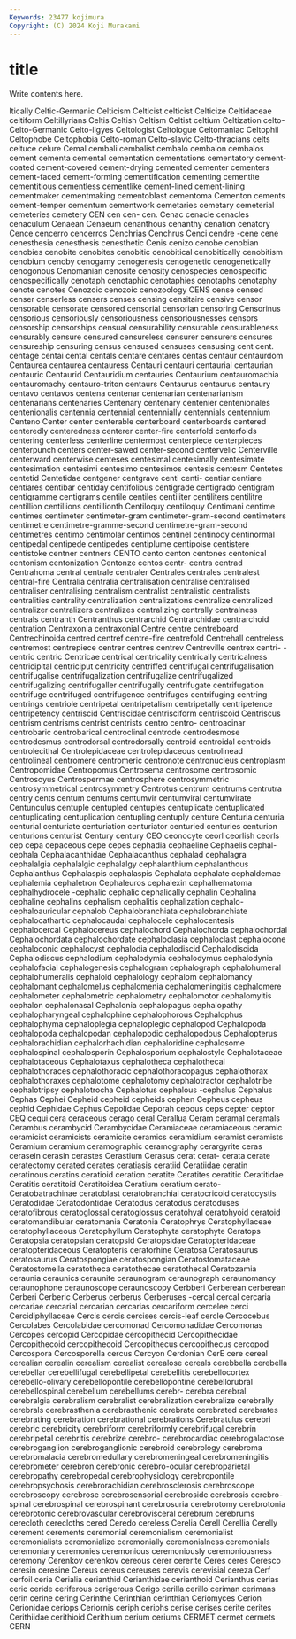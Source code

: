```yaml
---
Keywords: 23477 kojimura
Copyright: (C) 2024 Koji Murakami
---
```


# title

Write contents here.



ltically Celtic-Germanic Celticism
Celticist celticist Celticize Celtidaceae celtiform Celtillyrians Celtis Celtish Celtism Celtist
celtium Celtization celto- Celto-Germanic Celto-ligyes Celtologist Celtologue Celtomaniac Celtophil Celtophobe
Celtophobia Celto-roman Celto-slavic Celto-thracians celts celtuce celure Cemal cembali cembalist
cembalo cembalon cembalos cement cementa cemental cementation cementations cementatory cement-coated
cement-covered cement-drying cemented cementer cementers cement-faced cement-forming cementification cementing cementite
cementitious cementless cementlike cement-lined cement-lining cementmaker cementmaking cementoblast cementoma Cementon
cements cement-temper cementum cementwork cemetaries cemetary cemeterial cemeteries cemetery CEN
cen cen- cen. Cenac cenacle cenacles cenaculum Cenaean Cenaeum cenanthous
cenanthy cenation cenatory Cence cencerro cencerros Cenchrias Cenchrus Cenci cendre
-cene cene cenesthesia cenesthesis cenesthetic Cenis cenizo cenobe cenobian cenobies
cenobite cenobites cenobitic cenobitical cenobitically cenobitism cenobium cenoby cenogamy cenogenesis
cenogenetic cenogenetically cenogonous Cenomanian cenosite cenosity cenospecies cenospecific cenospecifically cenotaph
cenotaphic cenotaphies cenotaphs cenotaphy cenote cenotes Cenozoic cenozoic cenozoology CENS
cense censed censer censerless censers censes censing censitaire censive censor
censorable censorate censored censorial censorian censoring Censorinus censorious censoriously censoriousness
censoriousnesses censors censorship censorships censual censurability censurable censurableness censurably censure
censured censureless censurer censurers censures censureship censuring census censused censuses
censusing cent cent. centage centai cental centals centare centares centas
centaur centaurdom Centaurea centaurea centauress Centauri centauri centaurial centaurian centauric
Centaurid Centauridium centauries Centaurium centauromachia centauromachy centauro-triton centaurs Centaurus centaurus
centaury centavo centavos centena centenar centenarian centenarianism centenarians centenaries Centenary
centenary centenier centenionales centenionalis centennia centennial centennially centennials centennium Centeno
Center center centerable centerboard centerboards centered centeredly centeredness centerer center-fire
centerfold centerfolds centering centerless centerline centermost centerpiece centerpieces centerpunch centers
center-sawed center-second centervelic Centerville centerward centerwise centeses centesimal centesimally centesimate
centesimation centesimi centesimo centesimos centesis centesm Centetes centetid Centetidae centgener
centgrave centi centi- centiar centiare centiares centibar centiday centifolious centigrade
centigrado centigram centigramme centigrams centile centiles centiliter centiliters centilitre centillion
centillions centillionth Centiloquy centiloquy Centimani centime centimes centimeter centimeter-gram centimeter-gram-second
centimeters centimetre centimetre-gramme-second centimetre-gram-second centimetres centimo centimolar centimos centinel centinody
centinormal centipedal centipede centipedes centiplume centipoise centistere centistoke centner centners
CENTO cento centon centones centonical centonism centonization Centonze centos centr-
centra centrad Centrahoma central centrale centraler Centrales centrales centralest central-fire
Centralia centralia centralisation centralise centralised centraliser centralising centralism centralist centralistic
centralists centralities centrality centralization centralizations centralize centralized centralizer centralizers centralizes
centralizing centrally centralness centrals centranth Centranthus centrarchid Centrarchidae centrarchoid centration
Centraxonia centraxonial Centre centre centreboard Centrechinoida centred centref centre-fire centrefold
Centrehall centreless centremost centrepiece centrer centres centrev Centreville centrex centri-
-centric centric Centricae centrical centricality centrically centricalness centricipital centriciput centricity
centriffed centrifugal centrifugalisation centrifugalise centrifugalization centrifugalize centrifugalized centrifugalizing centrifugaller centrifugally
centrifugate centrifugation centrifuge centrifuged centrifugence centrifuges centrifuging centring centrings centriole
centripetal centripetalism centripetally centripetence centripetency centriscid Centriscidae centrisciform centriscoid Centriscus
centrism centrisms centrist centrists centro centro- centroacinar centrobaric centrobarical centroclinal
centrode centrodesmose centrodesmus centrodorsal centrodorsally centroid centroidal centroids centrolecithal Centrolepidaceae
centrolepidaceous centrolinead centrolineal centromere centromeric centronote centronucleus centroplasm Centropomidae Centropomus
Centrosema centrosome centrosomic Centrosoyus Centrospermae centrosphere centrosymmetric centrosymmetrical centrosymmetry Centrotus
centrum centrums centrutra centry cents centum centums centumvir centumviral centumvirate
Centunculus centuple centupled centuples centuplicate centuplicated centuplicating centuplication centupling centuply
centure Centuria centuria centurial centuriate centuriation centuriator centuried centuries centurion
centurions centurist Century century CEO ceonocyte ceorl ceorlish ceorls cep
cepa cepaceous cepe cepes cephadia cephaeline Cephaelis cephal- cephala Cephalacanthidae
Cephalacanthus cephalad cephalagra cephalalgia cephalalgic cephalalgy cephalanthium cephalanthous Cephalanthus Cephalaspis
cephalaspis Cephalata cephalate cephaldemae cephalemia cephaletron Cephaleuros cephalexin cephalhematoma cephalhydrocele
-cephalic cephalic cephalically cephalin Cephalina cephaline cephalins cephalism cephalitis cephalization
cephalo- cephaloauricular cephalob Cephalobranchiata cephalobranchiate cephalocathartic cephalocaudal cephalocele cephalocentesis cephalocercal
Cephalocereus cephalochord Cephalochorda cephalochordal Cephalochordata cephalochordate cephaloclasia cephaloclast cephalocone cephaloconic
cephalocyst cephalodia cephalodiscid Cephalodiscida Cephalodiscus cephalodium cephalodymia cephalodymus cephalodynia cephalofacial
cephalogenesis cephalogram cephalograph cephalohumeral cephalohumeralis cephaloid cephalology cephalom cephalomancy cephalomant
cephalomelus cephalomenia cephalomeningitis cephalomere cephalometer cephalometric cephalometry cephalomotor cephalomyitis cephalon
cephalonasal Cephalonia cephalopagus cephalopathy cephalopharyngeal cephalophine cephalophorous Cephalophus cephalophyma cephaloplegia
cephaloplegic cephalopod Cephalopoda cephalopoda cephalopodan cephalopodic cephalopodous Cephalopterus cephalorachidian cephalorhachidian
cephaloridine cephalosome cephalospinal cephalosporin Cephalosporium cephalostyle Cephalotaceae cephalotaceous Cephalotaxus cephalotheca
cephalothecal cephalothoraces cephalothoracic cephalothoracopagus cephalothorax cephalothoraxes cephalotome cephalotomy cephalotractor cephalotribe
cephalotripsy cephalotrocha Cephalotus cephalous -cephalus Cephalus Cephas Cephei Cepheid cepheid
cepheids cephen Cepheus cepheus cephid Cephidae Cephus Cepolidae Ceporah cepous
ceps cepter ceptor CEQ cequi cera ceraceous cerago ceral Cerallua
Ceram ceramal ceramals Cerambus cerambycid Cerambycidae Ceramiaceae ceramiaceous ceramic ceramicist
ceramicists ceramicite ceramics ceramidium ceramist ceramists Ceramium ceramium ceramographic ceramography
cerargyrite ceras cerasein cerasin cerastes Cerastium Cerasus cerat cerat- cerata
cerate ceratectomy cerated cerates ceratiasis ceratiid Ceratiidae ceratin ceratinous ceratins
ceratioid ceration ceratite Ceratites ceratitic Ceratitidae Ceratitis ceratitoid Ceratitoidea Ceratium
ceratium cerato- Ceratobatrachinae ceratoblast ceratobranchial ceratocricoid ceratocystis Ceratodidae Ceratodontidae Ceratodus
ceratodus ceratoduses ceratofibrous ceratoglossal ceratoglossus ceratohyal ceratohyoid ceratoid ceratomandibular ceratomania
Ceratonia Ceratophrys Ceratophyllaceae ceratophyllaceous Ceratophyllum Ceratophyta ceratophyte Ceratops Ceratopsia ceratopsian
ceratopsid Ceratopsidae Ceratopteridaceae ceratopteridaceous Ceratopteris ceratorhine Ceratosa Ceratosaurus ceratosaurus Ceratospongiae
ceratospongian Ceratostomataceae Ceratostomella ceratotheca ceratothecae ceratothecal Ceratozamia ceraunia ceraunics ceraunite
ceraunogram ceraunograph ceraunomancy ceraunophone ceraunoscope ceraunoscopy Cerbberi Cerberean cerberean Cerberi
Cerberic Cerberus cerberus Cerberuses -cercal cercal cercaria cercariae cercarial cercarian
cercarias cercariform cercelee cerci Cercidiphyllaceae Cercis cercis cercises cercis-leaf cercle
Cercocebus Cercolabes Cercolabidae cercomonad Cercomonadidae Cercomonas Cercopes cercopid Cercopidae cercopithecid
Cercopithecidae Cercopithecoid cercopithecoid Cercopithecus cercopithecus cercopod Cercospora Cercosporella cercus Cercyon
Cerdonian CerE cere cereal cerealian cerealin cerealism cerealist cerealose cereals
cerebbella cerebella cerebellar cerebellifugal cerebellipetal cerebellitis cerebellocortex cerebello-olivary cerebellopontile cerebellopontine
cerebellorubral cerebellospinal cerebellum cerebellums cerebr- cerebra cerebral cerebralgia cerebralism cerebralist
cerebralization cerebralize cerebrally cerebrals cerebrasthenia cerebrasthenic cerebrate cerebrated cerebrates cerebrating
cerebration cerebrational cerebrations Cerebratulus cerebri cerebric cerebricity cerebriform cerebriformly cerebrifugal
cerebrin cerebripetal cerebritis cerebrize cerebro- cerebrocardiac cerebrogalactose cerebroganglion cerebroganglionic cerebroid
cerebrology cerebroma cerebromalacia cerebromedullary cerebromeningeal cerebromeningitis cerebrometer cerebron cerebronic cerebro-ocular
cerebroparietal cerebropathy cerebropedal cerebrophysiology cerebropontile cerebropsychosis cerebrorachidian cerebrosclerosis cerebroscope cerebroscopy
cerebrose cerebrosensorial cerebroside cerebrosis cerebro-spinal cerebrospinal cerebrospinant cerebrosuria cerebrotomy cerebrotonia
cerebrotonic cerebrovascular cerebrovisceral cerebrum cerebrums cerecloth cerecloths cered Ceredo cereless
Cerelia Cerell Cerellia Cerelly cerement cerements ceremonial ceremonialism ceremonialist ceremonialists
ceremonialize ceremonially ceremonialness ceremonials ceremoniary ceremonies ceremonious ceremoniously ceremoniousness ceremony
Cerenkov cerenkov cereous cerer cererite Ceres ceres Ceresco ceresin ceresine
Cereus cereus cereuses cerevis cerevisial cereza Cerf cerfoil ceria Cerialia
cerianthid Cerianthidae cerianthoid Cerianthus cerias ceric ceride ceriferous cerigerous Cerigo
cerilla cerillo ceriman cerimans cerin cerine cering Cerinthe Cerinthian cerinthian
Ceriomyces Cerion Cerionidae ceriops Ceriornis ceriph ceriphs cerise cerises cerite
cerites Cerithiidae cerithioid Cerithium cerium ceriums CERMET cermet cermets CERN
